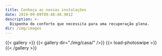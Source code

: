 ```yaml
---
title: Conheça as nossas instalações
date: 2019-09-09T09:48:48.901Z
description: >-
  Disponha do conforto que necessita para uma recuperação plena.
dir: /img/images
---
```

{{< gallery >}}
{{< gallery dir="./img/casa/" />}} {{< load-photoswipe >}}
{{< /gallery >}}
